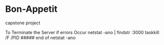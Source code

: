 # Bon-Appetit
capstone project

To Terminate the Server if errors Occur
netstat -ano | findstr :3000
taskkill /F /PID ##### end of netstat -ano
